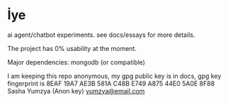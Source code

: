 # İye
ai agent/chatbot experiments. see docs/essays for more details.

The project has 0% usability at the moment.

Major dependencies: mongodb (or compatible)

I am keeping this repo anonymous, my gpg public key is in docs, gpg key fingerprint is 
8EAF 19A7 AE3B 581A C48B  E749 A875 44E0 5A0E 8F88
Sasha Yumzya (Anon key) <yumzya@email.com>
